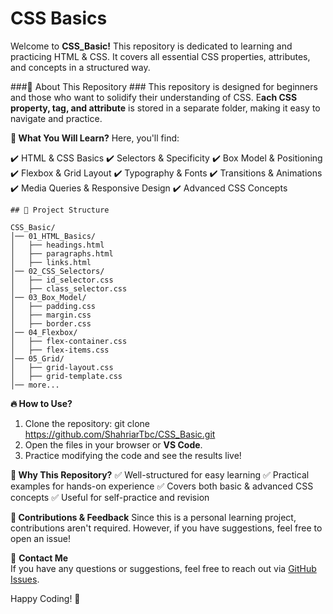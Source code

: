 # CSS Basics #

Welcome to **CSS_Basic!** This repository is dedicated to learning and practicing HTML & CSS. It covers all essential CSS properties, attributes, and concepts in a structured way.



###📌 About This Repository ###
This repository is designed for beginners and those who want to solidify their understanding of CSS. E**ach CSS property, tag, and attribute** is stored in a separate folder, making it easy to navigate and practice.



**🚀 What You Will Learn?**
Here, you'll find:

✔️ HTML & CSS Basics
✔️ Selectors & Specificity
✔️ Box Model & Positioning
✔️ Flexbox & Grid Layout
✔️ Typography & Fonts
✔️ Transitions & Animations
✔️ Media Queries & Responsive Design
✔️ Advanced CSS Concepts


```
## 📂 Project Structure

CSS_Basic/
│── 01_HTML_Basics/
│   ├── headings.html
│   ├── paragraphs.html
│   ├── links.html
│── 02_CSS_Selectors/
│   ├── id_selector.css
│   ├── class_selector.css
│── 03_Box_Model/
│   ├── padding.css
│   ├── margin.css
│   ├── border.css
│── 04_Flexbox/
│   ├── flex-container.css
│   ├── flex-items.css
│── 05_Grid/
│   ├── grid-layout.css
│   ├── grid-template.css
│── more...
```

**🔥 How to Use?**
1. Clone the repository: git clone https://github.com/ShahriarTbc/CSS_Basic.git
2. Open the files in your browser or **VS Code**.
3. Practice modifying the code and see the results live!


**🎯 Why This Repository?**
✅ Well-structured for easy learning
✅ Practical examples for hands-on experience
✅ Covers both basic & advanced CSS concepts
✅ Useful for self-practice and revision


**🌟 Contributions & Feedback**
Since this is a personal learning project, contributions aren't required. However, if you have suggestions, feel free to open an issue!


📧 **Contact Me**  
If you have any questions or suggestions, feel free to reach out via [GitHub Issues](https://github.com/ShahriarTbc/CSS_Basic/issues).  

Happy Coding! 🚀
